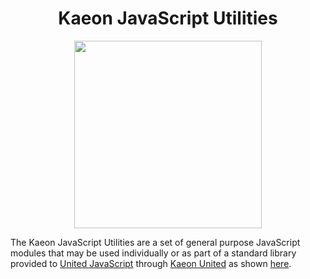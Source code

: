 <h1 align="center">Kaeon JavaScript Utilities</h1>

<p align="center">
	<img src="https://quiksite.com/wp-content/uploads/2016/09/Javascript-Square.png" width="300px" height="300px"/>
</p>

The Kaeon JavaScript Utilities are a set of general purpose JavaScript modules that may be used
individually or as part of a standard library provided to [United JavaScript](https://github.com/Gallery-of-Kaeon/Kaeon-United#united-javascript) through [Kaeon United](https://github.com/Gallery-of-Kaeon/Kaeon-United) as shown [here](https://github.com/Gallery-of-Kaeon/Kaeon-United#as-a-module).